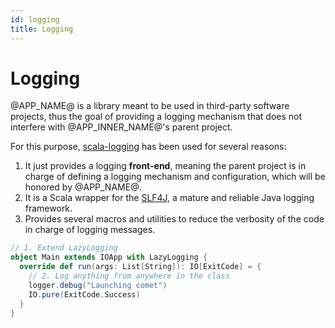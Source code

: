 ```yaml
---
id: logging
title: Logging
---
```


# Logging

@APP_NAME@ is a library meant to be used in third-party software projects,
thus the goal of providing a logging mechanism that does not interfere with
@APP_INNER_NAME@'s parent project.

For this purpose, [scala-logging](https://github.com/lightbend/scala-logging)
has been used for several reasons:
1. It just provides a logging **front-end**, meaning the parent project is
in charge of defining a logging mechanism and configuration,
which will be honored by @APP_NAME@.
2. It is a Scala wrapper for the [SLF4J](https://www.slf4j.org/), a mature and
reliable Java logging framework.
3. Provides several macros and utilities to reduce the verbosity of the code
in charge of logging messages.

```scala title="Code example using scala-logging"
// 1. Extend LazyLogging
object Main extends IOApp with LazyLogging {
  override def run(args: List[String]): IO[ExitCode] = {
    // 2. Log anything from anywhere in the class
    logger.debug("Launching comet")
    IO.pure(ExitCode.Success)
  }
}
```